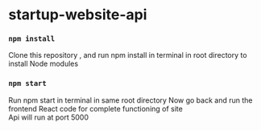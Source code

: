 # startup-website-api

### `npm install`

Clone this repository , and run npm install in terminal in root directory to install Node modules

### `npm start`

Run npm start in terminal in same root directory
Now go back and run the frontend React code for complete functioning of site  
Api will run at port 5000
